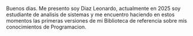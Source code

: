 Buenos dias.
Me presento soy Diaz Leonardo, actualmente en 2025 soy estudiante de analisis de sistemas y me encuentro haciendo en estos momentos las primeras versiones
de mi Biblioteca de referencia sobre mis conocimientos de Programacion.
